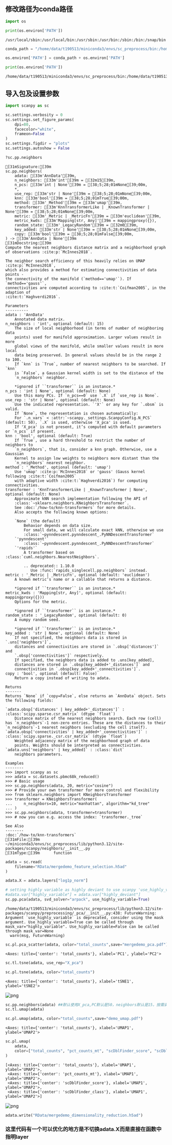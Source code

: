 ## 修改路径为conda路径


```python
import os
```


```python
print(os.environ['PATH'])
```

    /usr/local/sbin:/usr/local/bin:/usr/sbin:/usr/bin:/sbin:/bin:/snap/bin



```python
conda_path = "/home/data/t190513/miniconda3/envs/sc_preprocess/bin:/home/data/t190513/miniconda3/condabin:/usr/local/sbin:/usr/local/bin:/usr/sbin:/usr/bin:/sbin:/bin:/snap/bin:/home/data/t190513/miniconda3/bin"
```


```python
os.environ['PATH'] = conda_path + os.environ['PATH']
```


```python
print(os.environ['PATH'])
```

    /home/data/t190513/miniconda3/envs/sc_preprocess/bin:/home/data/t190513/miniconda3/condabin:/usr/local/sbin:/usr/local/bin:/usr/sbin:/usr/bin:/sbin:/bin:/snap/bin:/home/data/t190513/miniconda3/bin/usr/local/sbin:/usr/local/bin:/usr/sbin:/usr/bin:/sbin:/bin:/snap/bin


## 导入包及设置参数


```python
import scanpy as sc

sc.settings.verbosity = 0
sc.settings.set_figure_params(
    dpi=80,
    facecolor="white",
    frameon=False
)
sc.settings.figdir = "plots"
sc.settings.autoshow = False 
```


```python
?sc.pp.neighbors
```


    [31mSignature:[39m
    sc.pp.neighbors(
        adata: [33m'AnnData'[39m,
        n_neighbors: [33m'int'[39m = [32m15[39m,
        n_pcs: [33m'int | None'[39m = [38;5;28;01mNone[39;00m,
        *,
        use_rep: [33m'str | None'[39m = [38;5;28;01mNone[39;00m,
        knn: [33m'bool'[39m = [38;5;28;01mTrue[39;00m,
        method: [33m'_Method'[39m = [33m'umap'[39m,
        transformer: [33m'KnnTransformerLike | _KnownTransformer | None'[39m = [38;5;28;01mNone[39;00m,
        metric: [33m'_Metric | _MetricFn'[39m = [33m'euclidean'[39m,
        metric_kwds: [33m'Mapping[str, Any]'[39m = mappingproxy({}),
        random_state: [33m'_LegacyRandom'[39m = [32m0[39m,
        key_added: [33m'str | None'[39m = [38;5;28;01mNone[39;00m,
        copy: [33m'bool'[39m = [38;5;28;01mFalse[39;00m,
    ) -> [33m'AnnData | None'[39m
    [31mDocstring:[39m
    Compute the nearest neighbors distance matrix and a neighborhood graph of observations :cite:p:`McInnes2018`.
    
    The neighbor search efficiency of this heavily relies on UMAP :cite:p:`McInnes2018`,
    which also provides a method for estimating connectivities of data points -
    the connectivity of the manifold (`method=='umap'`). If `method=='gauss'`,
    connectivities are computed according to :cite:t:`Coifman2005`, in the adaption of
    :cite:t:`Haghverdi2016`.
    
    Parameters
    ----------
    adata : 'AnnData'
        Annotated data matrix.
    n_neighbors : 'int', optional (default: 15)
        The size of local neighborhood (in terms of number of neighboring data
        points) used for manifold approximation. Larger values result in more
        global views of the manifold, while smaller values result in more local
        data being preserved. In general values should be in the range 2 to 100.
        If `knn` is `True`, number of nearest neighbors to be searched. If `knn`
        is `False`, a Gaussian kernel width is set to the distance of the
        `n_neighbors` neighbor.
    
        *ignored if ``transformer`` is an instance.*
    n_pcs : 'int | None', optional (default: None)
        Use this many PCs. If `n_pcs==0` use `.X` if `use_rep is None`.
    use_rep : 'str | None', optional (default: None)
        Use the indicated representation. `'X'` or any key for `.obsm` is valid.
        If `None`, the representation is chosen automatically:
        For `.n_vars` < :attr:`~scanpy._settings.ScanpyConfig.N_PCS` (default: 50), `.X` is used, otherwise 'X_pca' is used.
        If 'X_pca' is not present, it’s computed with default parameters or `n_pcs` if present.
    knn : 'bool', optional (default: True)
        If `True`, use a hard threshold to restrict the number of neighbors to
        `n_neighbors`, that is, consider a knn graph. Otherwise, use a Gaussian
        Kernel to assign low weights to neighbors more distant than the
        `n_neighbors` nearest neighbor.
    method : '_Method', optional (default: 'umap')
        Use 'umap' :cite:p:`McInnes2018` or 'gauss' (Gauss kernel following :cite:t:`Coifman2005`
        with adaptive width :cite:t:`Haghverdi2016`) for computing connectivities.
    transformer : 'KnnTransformerLike | _KnownTransformer | None', optional (default: None)
        Approximate kNN search implementation following the API of
        :class:`~sklearn.neighbors.KNeighborsTransformer`.
        See :doc:`/how-to/knn-transformers` for more details.
        Also accepts the following known options:
    
        `None` (the default)
            Behavior depends on data size.
            For small data, we will calculate exact kNN, otherwise we use
            :class:`~pynndescent.pynndescent_.PyNNDescentTransformer`
        `'pynndescent'`
            :class:`~pynndescent.pynndescent_.PyNNDescentTransformer`
        `'rapids'`
            A transformer based on :class:`cuml.neighbors.NearestNeighbors`.
    
            .. deprecated:: 1.10.0
               Use :func:`rapids_singlecell.pp.neighbors` instead.
    metric : '_Metric | _MetricFn', optional (default: 'euclidean')
        A known metric’s name or a callable that returns a distance.
    
        *ignored if ``transformer`` is an instance.*
    metric_kwds : 'Mapping[str, Any]', optional (default: mappingproxy({}))
        Options for the metric.
    
        *ignored if ``transformer`` is an instance.*
    random_state : '_LegacyRandom', optional (default: 0)
        A numpy random seed.
    
        *ignored if ``transformer`` is an instance.*
    key_added : 'str | None', optional (default: None)
        If not specified, the neighbors data is stored in `.uns['neighbors']`,
        distances and connectivities are stored in `.obsp['distances']` and
        `.obsp['connectivities']` respectively.
        If specified, the neighbors data is added to .uns[key_added],
        distances are stored in `.obsp[key_added+'_distances']` and
        connectivities in `.obsp[key_added+'_connectivities']`.
    copy : 'bool', optional (default: False)
        Return a copy instead of writing to adata.
    
    Returns
    -------
    Returns `None` if `copy=False`, else returns an `AnnData` object. Sets the following fields:
    
    `adata.obsp['distances' | key_added+'_distances']` : :class:`scipy.sparse.csr_matrix` (dtype `float`)
        Distance matrix of the nearest neighbors search. Each row (cell) has `n_neighbors`-1 non-zero entries. These are the distances to their `n_neighbors`-1 nearest neighbors (excluding the cell itself).
    `adata.obsp['connectivities' | key_added+'_connectivities']` : :class:`scipy.sparse._csr.csr_matrix` (dtype `float`)
        Weighted adjacency matrix of the neighborhood graph of data
        points. Weights should be interpreted as connectivities.
    `adata.uns['neighbors' | key_added]` : :class:`dict`
        neighbors parameters.
    
    Examples
    --------
    >>> import scanpy as sc
    >>> adata = sc.datasets.pbmc68k_reduced()
    >>> # Basic usage
    >>> sc.pp.neighbors(adata, 20, metric="cosine")
    >>> # Provide your own transformer for more control and flexibility
    >>> from sklearn.neighbors import KNeighborsTransformer
    >>> transformer = KNeighborsTransformer(
    ...     n_neighbors=10, metric="manhattan", algorithm="kd_tree"
    ... )
    >>> sc.pp.neighbors(adata, transformer=transformer)
    >>> # now you can e.g. access the index: `transformer._tree`
    
    See Also
    --------
    :doc:`/how-to/knn-transformers`
    [31mFile:[39m      ~/miniconda3/envs/sc_preprocess/lib/python3.12/site-packages/scanpy/neighbors/__init__.py
    [31mType:[39m      function



```python
adata = sc.read(
    filename="RData/mergedemo_feature_selection.h5ad"
)
```


```python
adata.X = adata.layers["log1p_norm"]
```


```python
# setting highly variable as highly deviant to use scanpy 'use_highly_variable' argument in sc.pp.pca
#adata.var["highly_variable"] = adata.var["highly_deviant"]
sc.pp.pca(adata, svd_solver="arpack", use_highly_variable=True) 
```

    /home/data/t190513/miniconda3/envs/sc_preprocess/lib/python3.12/site-packages/scanpy/preprocessing/_pca/__init__.py:438: FutureWarning: Argument `use_highly_variable` is deprecated, consider using the mask argument. Use_highly_variable=True can be called through mask_var="highly_variable". Use_highly_variable=False can be called through mask_var=None
      warn(msg, FutureWarning)



```python
sc.pl.pca_scatter(adata, color="total_counts",save="mergedemo_pca.pdf")
```




    <Axes: title={'center': 'total_counts'}, xlabel='PC1', ylabel='PC2'>




```python
sc.tl.tsne(adata, use_rep="X_pca") 
```


```python
sc.pl.tsne(adata, color="total_counts")
```




    <Axes: title={'center': 'total_counts'}, xlabel='tSNE1', ylabel='tSNE2'>




    
![png](output_14_1.png)
    



```python
sc.pp.neighbors(adata) ##默认使用X_pca,PC默认是50，neighbors默认是15，按需调整
sc.tl.umap(adata) 
```


```python
sc.pl.umap(adata, color="total_counts",save="demo_umap.pdf")
```




    <Axes: title={'center': 'total_counts'}, xlabel='UMAP1', ylabel='UMAP2'>




```python
sc.pl.umap(
    adata,
    color=["total_counts", "pct_counts_mt", "scDblFinder_score", "scDblFinder_class"],
)
```




    [<Axes: title={'center': 'total_counts'}, xlabel='UMAP1', ylabel='UMAP2'>,
     <Axes: title={'center': 'pct_counts_mt'}, xlabel='UMAP1', ylabel='UMAP2'>,
     <Axes: title={'center': 'scDblFinder_score'}, xlabel='UMAP1', ylabel='UMAP2'>,
     <Axes: title={'center': 'scDblFinder_class'}, xlabel='UMAP1', ylabel='UMAP2'>]




    
![png](output_17_1.png)
    



```python
adata.write("RData/mergedemo_dimensionality_reduction.h5ad")
```

### 这里代码有一个可以优化的地方是不切换adata.X而是直接在函数中指明layer
